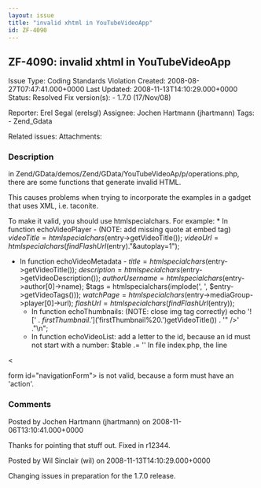 ```yaml
---
layout: issue
title: "invalid xhtml in YouTubeVideoApp"
id: ZF-4090
---
```


ZF-4090: invalid xhtml in YouTubeVideoApp
-----------------------------------------

 Issue Type: Coding Standards Violation Created: 2008-08-27T07:47:41.000+0000 Last Updated: 2008-11-13T14:10:29.000+0000 Status: Resolved Fix version(s): - 1.7.0 (17/Nov/08)
 
 Reporter:  Erel Segal (erelsgl)  Assignee:  Jochen Hartmann (jhartmann)  Tags: - Zend\_Gdata
 
 Related issues: 
 Attachments: 
### Description

in Zend/GData/demos/Zend/GData/YouTubeVideoAp/p/operations.php, there are some functions that generate invalid HTML.

This causes problems when trying to incorporate the examples in a gadget that uses XML, i.e. taconite.

To make it valid, you should use htmlspecialchars. For example: \* In function echoVideoPlayer - (NOTE: add missing quote at embed tag) $videoTitle = htmlspecialchars($entry->getVideoTitle()); $videoUrl = htmlspecialchars(findFlashUrl($entry)."&autoplay=1");

- In function echoVideoMetadata - $title = htmlspecialchars($entry->getVideoTitle()); $description = htmlspecialchars($entry->getVideoDescription()); $authorUsername = htmlspecialchars($entry->author[0]->name); $tags = htmlspecialchars(implode(', ', $entry->getVideoTags())); $watchPage = htmlspecialchars($entry->mediaGroup->player[0]->url); $flashUrl = htmlspecialchars(findFlashUrl($entry)); 
  - In function echoThumbnails: (NOTE: close img tag correctly) echo '!['     . $firstThumbnail .']('%20%20%20%20%20.%20$firstThumbnail%20.')getVideoTitle()) . '" />' ."\\n";
  - In function echoVideoList: add a letter to the id, because an id must not start with a number: $table .= '' In file index.php, the line

<

form id="navigationForm"> is not valid, because a form must have an 'action'.



 

### Comments

Posted by Jochen Hartmann (jhartmann) on 2008-11-06T13:10:41.000+0000

Thanks for pointing that stuff out. Fixed in r12344.

 

 

Posted by Wil Sinclair (wil) on 2008-11-13T14:10:29.000+0000

Changing issues in preparation for the 1.7.0 release.

 

 